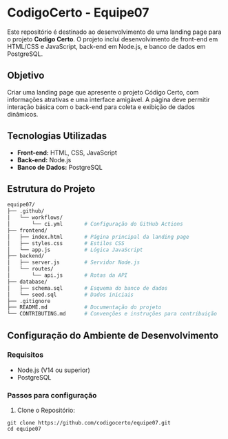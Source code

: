 # CodigoCerto - Equipe07

Este repositório é destinado ao desenvolvimento de uma landing page para o projeto **Codigo Certo**. O projeto inclui desenvolvimento de front-end em HTML/CSS e JavaScript, back-end em Node.js, e banco de dados em PostgreSQL.

## Objetivo

Criar uma landing page que apresente o projeto Código Certo, com informações atrativas e uma interface amigável. A página deve permitir interação básica com o back-end para coleta e exibição de dados dinâmicos.

## Tecnologias Utilizadas

- **Front-end:** HTML, CSS, JavaScript
- **Back-end:** Node.js
- **Banco de Dados:** PostgreSQL

## Estrutura do Projeto

```bash
equipe07/
├── .github/
│   └── workflows/
│       └── ci.yml       # Configuração do GitHub Actions
├── frontend/
│   ├── index.html       # Página principal da landing page
│   ├── styles.css       # Estilos CSS
│   └── app.js           # Lógica JavaScript
├── backend/
│   ├── server.js        # Servidor Node.js
│   └── routes/
│       └── api.js       # Rotas da API
├── database/
│   ├── schema.sql       # Esquema do banco de dados
│   └── seed.sql         # Dados iniciais
├── .gitignore
├── README.md            # Documentação do projeto
└── CONTRIBUTING.md      # Convenções e instruções para contribuição
```
## Configuração do Ambiente de Desenvolvimento
### Requisitos
- Node.js (V14 ou superior)
- PostgreSQL

### Passos para configuração
1. Clone o Repositório:
```
git clone https://github.com/codigocerto/equipe07.git
cd equipe07
```
